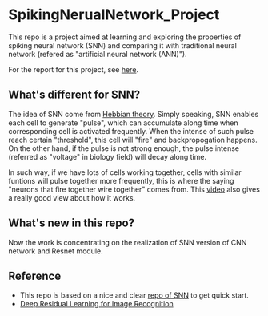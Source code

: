 # SpikingNerualNetwork_Project
This repo is a project aimed at learning and exploring the properties of spiking neural network (SNN) and comparing it with traditional neural network (refered as "artificial neural network (ANN)").

For the report for this project, see [here](hhttps://drive.google.com/file/d/1QvE7DLFy5uhu-wbhMx4Cau3LNHy1XJTC/view?usp=sharing).

## What's different for SNN?
  The idea of SNN come from [Hebbian theory](https://en.wikipedia.org/wiki/Hebbian_theory). Simply speaking, SNN enables each cell to generate "pulse", which can accumulate along time when corresponding cell is activated frequently. When the intense of such pulse reach certain "threshold", this cell will "fire" and backpropogation happens. On the other hand, if the pulse is not strong enough, the pulse intense (referred as "voltage" in biology field) will decay along time.
  
  In such way, if we have lots of cells working together, cells with similar funtions will pulse together more frequently, this is where the saying "neurons that fire together wire together" comes from. This [video](https://www.youtube.com/watch?v=3JQ3hYko51Y) also gives a really good view about how it works.
  
## What's new in this repo?
  Now the work is concentrating on the realization of SNN version of CNN network and Resnet module.

## Reference
* This repo is based on a nice and clear [repo of SNN](https://github.com/guillaume-chevalier/Spiking-Neural-Network-SNN-with-PyTorch-where-Backpropagation-engenders-STDP) to get quick start.
* [Deep Residual Learning for Image Recognition](https://arxiv.org/pdf/1512.03385.pdf)
